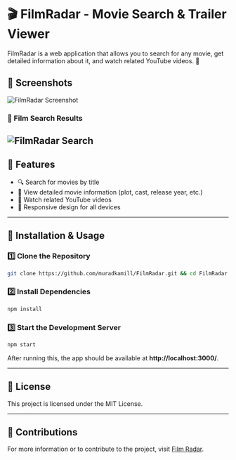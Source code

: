 # 🎬 FilmRadar - Movie Search & Trailer Viewer  

FilmRadar is a web application that allows you to search for any movie, get detailed information about it, and watch related YouTube videos. 🍿  

## 📸 Screenshots  
![FilmRadar Screenshot](https://private-user-images.githubusercontent.com/188038178/421886177-c0790ea8-d2a9-4514-ba76-b71f8a57e417.png?jwt=eyJhbGciOiJIUzI1NiIsInR5cCI6IkpXVCJ9.eyJpc3MiOiJnaXRodWIuY29tIiwiYXVkIjoicmF3LmdpdGh1YnVzZXJjb250ZW50LmNvbSIsImtleSI6ImtleTUiLCJleHAiOjE3NDE3ODM1NjEsIm5iZiI6MTc0MTc4MzI2MSwicGF0aCI6Ii8xODgwMzgxNzgvNDIxODg2MTc3LWMwNzkwZWE4LWQyYTktNDUxNC1iYTc2LWI3MWY4YTU3ZTQxNy5wbmc_WC1BbXotQWxnb3JpdGhtPUFXUzQtSE1BQy1TSEEyNTYmWC1BbXotQ3JlZGVudGlhbD1BS0lBVkNPRFlMU0E1M1BRSzRaQSUyRjIwMjUwMzEyJTJGdXMtZWFzdC0xJTJGczMlMkZhd3M0X3JlcXVlc3QmWC1BbXotRGF0ZT0yMDI1MDMxMlQxMjQxMDFaJlgtQW16LUV4cGlyZXM9MzAwJlgtQW16LVNpZ25hdHVyZT1iNWFhNDViN2E2YzJiNDg5ZjYwYzczMzA5MTAyY2RiODM5ZmQyZjUyMDkwYjlkODg5YjEwMGMzYzgxNjI5NGRjJlgtQW16LVNpZ25lZEhlYWRlcnM9aG9zdCJ9.cqr-z86kh5hHT0sVwXm6NrJySQKuNhMMvcfn-R3dRto)


### 🔎 Film Search Results  
![FilmRadar Search](https://private-user-images.githubusercontent.com/188038178/421886178-1cafda51-95af-4c2e-9176-bb109c7f4c0b.png?jwt=eyJhbGciOiJIUzI1NiIsInR5cCI6IkpXVCJ9.eyJpc3MiOiJnaXRodWIuY29tIiwiYXVkIjoicmF3LmdpdGh1YnVzZXJjb250ZW50LmNvbSIsImtleSI6ImtleTUiLCJleHAiOjE3NDE3ODM3MzEsIm5iZiI6MTc0MTc4MzQzMSwicGF0aCI6Ii8xODgwMzgxNzgvNDIxODg2MTc4LTFjYWZkYTUxLTk1YWYtNGMyZS05MTc2LWJiMTA5YzdmNGMwYi5wbmc_WC1BbXotQWxnb3JpdGhtPUFXUzQtSE1BQy1TSEEyNTYmWC1BbXotQ3JlZGVudGlhbD1BS0lBVkNPRFlMU0E1M1BRSzRaQSUyRjIwMjUwMzEyJTJGdXMtZWFzdC0xJTJGczMlMkZhd3M0X3JlcXVlc3QmWC1BbXotRGF0ZT0yMDI1MDMxMlQxMjQzNTFaJlgtQW16LUV4cGlyZXM9MzAwJlgtQW16LVNpZ25hdHVyZT1iYTM5MDhiYmQ3Yjc3ODllMGEwOGI3YmRmYjU5ZmVhZGNmZmQwZDQ1NWFjMDI2MWI2Mjc2YzQ4NGU2MjMzYjY2JlgtQW16LVNpZ25lZEhlYWRlcnM9aG9zdCJ9.yiIzwsBNdD7s9PXXXHyweeTtKLxnD0cFZR975PrM5FA)
---

## 🚀 Features  
- 🔍 Search for movies by title  
- 📖 View detailed movie information (plot, cast, release year, etc.)  
- 🎥 Watch related YouTube videos  
- 📱 Responsive design for all devices  

---

## 🔧 Installation & Usage  

### 1️⃣ Clone the Repository  
```sh
git clone https://github.com/muradkamill/FilmRadar.git && cd FilmRadar
```

### 2️⃣ Install Dependencies  
```sh
npm install
```

### 3️⃣ Start the Development Server  
```sh
npm start
```
After running this, the app should be available at **http://localhost:3000/**.  

---

## 📜 License  
This project is licensed under the MIT License.  

---

## 🤝 Contributions  
For more information or to contribute to the project, visit [Film Radar](https://film-radar.vercel.app/body).
